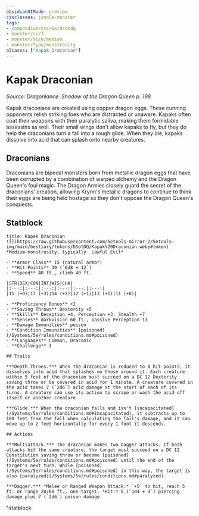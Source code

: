 ```yaml
---
obsidianUIMode: preview
cssclasses: json5e-monster
tags:
- compendium/src/5e/dsotdq
- monster/cr/3
- monster/size/medium
- monster/type/monstrosity
aliases: ["Kapak Draconian"]
---
```

# Kapak Draconian
*Source: Dragonlance: Shadow of the Dragon Queen p. 198*  

Kapak draconians are created using copper dragon eggs. These cunning opponents relish striking foes who are distracted or unaware. Kapaks often coat their weapons with their paralytic saliva, making them formidable assassins as well. Their small wings don't allow kapaks to fly, but they do help the draconians turn a fall into a rough glide. When they die, kapaks dissolve into acid that can splash onto nearby creatures.

## Draconians

Draconians are bipedal monsters born from metallic dragon eggs that have been corrupted by a combination of warped alchemy and the Dragon Queen's foul magic. The Dragon Armies closely guard the secret of the draconians' creation, allowing Krynn's metallic dragons to continue to think their eggs are being held hostage so they don't oppose the Dragon Queen's conquests.

## Statblock

```ad-statblock
title: Kapak Draconian
![](https://raw.githubusercontent.com/5etools-mirror-2/5etools-img/main/bestiary/tokens/DSotDQ/Kapak%20Draconian.webp#token)
*Medium monstrosity, typically  Lawful Evil*

- **Armor Class** 15 (natural armor)
- **Hit Points** 39 (`6d8 + 12`)
- **Speed** 40 ft., climb 40 ft.

|STR|DEX|CON|INT|WIS|CHA|
|:---:|:---:|:---:|:---:|:---:|:---:|
|11 (+0)|17 (+3)|14 (+2)|12 (+1)|13 (+1)|11 (+0)|

- **Proficiency Bonus** +2
- **Saving Throws** Dexterity +5
- **Skills** Deception +4, Perception +3, Stealth +7
- **Senses** darkvision 60 ft., passive Perception 13
- **Damage Immunities** poison
- **Condition Immunities** [poisoned](/Systems/5e/rules/conditions.md#poisoned)
- **Languages** Common, Draconic
- **Challenge** 3

## Traits

***Death Throes.*** When the draconian is reduced to 0 hit points, it dissolves into acid that splashes on those around it. Each creature within 5 feet of the draconian must succeed on a DC 12 Dexterity saving throw or be covered in acid for 1 minute. A creature covered in the acid takes 7 (`2d6`) acid damage at the start of each of its turns. A creature can use its action to scrape or wash the acid off itself or another creature.

***Glide.*** When the draconian falls and isn't [incapacitated](/Systems/5e/rules/conditions.md#incapacitated), it subtracts up to 100 feet from the fall when calculating the fall's damage, and it can move up to 2 feet horizontally for every 1 foot it descends.

## Actions

***Multiattack.*** The draconian makes two Dagger attacks. If both attacks hit the same creature, the target must succeed on a DC 12 Constitution saving throw or become [poisoned](/Systems/5e/rules/conditions.md#poisoned) until the end of the target's next turn. While [poisoned](/Systems/5e/rules/conditions.md#poisoned) in this way, the target is also [paralyzed](/Systems/5e/rules/conditions.md#paralyzed).

***Dagger.*** *Melee or Ranged Weapon Attack:* `+5` to hit, reach 5 ft. or range 20/60 ft., one target. *Hit:* 5 (`1d4 + 3`) piercing damage plus 7 (`2d6`) poison damage.
```
^statblock